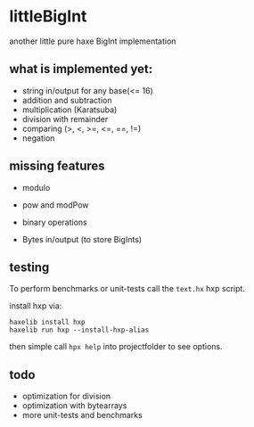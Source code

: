 # littleBigInt
another little pure haxe BigInt implementation

## what is implemented yet:

- string in/output for any base(<= 16)
- addition and subtraction
- multiplication (Karatsuba)
- division with remainder
- comparing (>, <, >=, <=, ==, !=)
- negation


## missing features

- modulo
- pow and modPow
- binary operations

- Bytes in/output (to store BigInts)


## testing

To perform benchmarks or unit-tests call the `text.hx` hxp script. 
  
install hxp via:
```
haxelib install hxp
haxelib run hxp --install-hxp-alias
```

then simple call `hpx help` into projectfolder to see options.


## todo

- optimization for division
- optimization with bytearrays
- more unit-tests and benchmarks